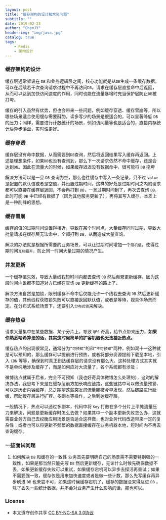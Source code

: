```yaml
---
layout: post
title: "缓存架构的设计和常见问题"
subtitle: ""
date: 2019-02-23
author: "ChenJY"
header-img: "img/java.jpg"
catalog: true
tags: 
    - Redis
    - 架构设计
---
```


### 缓存架构的设计

缓存层通常架设在 `DB` 和业务逻辑层之间，核心功能就是从`DB`生成一条缓存数据，可以在后续若干次查询请求过程中不再访问`DB`，请求在缓存层直接命中后返回，从而可以达到加快访问速度的作用，同时也能在流量暴增时充当保护层防止`DB`被打垮。

缓存的引入虽然有优势，但也会带来一些问题，例如缓存穿透、缓存雪崩等，所以哪些场景适合使用缓存需要斟酌。读多写少的场景是很适合的，可以显著降低 `DB` 的压力；同样，需要进行计数统计的场景，例如访问量等也是适合的，直接内存统计后异步落盘，实时性更好。

### 缓存穿透

缓存层没有命中数据，从而需要到`DB`查询，然后将返回结果写入缓存再返回。上述是理想条件，如果`DB`也没有查询到，那么下一次请求依然不命中缓存，还是会达到`DB`。因此在流量大的时候，如果缓存迟迟没有数据命中，很可能将 `DB` 拖垮

解决方法可以是一旦 `DB` 查询为空，那么也往缓存中写入一条记录，只不过 `value` 是配置的默认值或者是空值，并设置过期时间，这样的好处是过期时间之内的请求都可以直接在缓存层返回，不会再打到 `DB`，一旦过期时间到了，再次去查询 `DB`，此时可能 `DB` 中已经有数据了（因为其他服务更新了），再将其写入缓存。本质上是一种削峰的思想。

### 缓存雪崩

缓存的值的过期时间设置得相近，导致在某个时间点，大量缓存同时过期，导致大批量请求在缓存层无法命中，全部打到 `DB`，从而造成大量查询。

解决的办法就是根据所需要的业务场景，可以让过期时间增加一个`随机值`，使得过期时间`互相错开`，防止同一时间大量过期的情况产生。

### 并发更新

一个缓存值失效，导致大量线程短时间内都去查询 `DB` 然后频繁更新缓存，因为这段时间内谁都不知道对方已经在查询 `DB` 更新缓存的路上了。

解决方法自然是加锁，限制缓存不命中后仅能允许一个线程去查询 `DB` 然后更新缓存的值，其他线程获取锁失败可以直接返回默认值，或者是等待，视具体场景而定。在分布式系统场景下，还要引入`分布式锁`来解决。

### 缓存热点

请求大量集中在某些数据、某个分片上，导致 `QPS` 奇高，给节点带来压力，**如果你熟悉哈希算法的话，其实这时候简单的扩容机器也无法接近热点。**

缓存热点的出现很常见，通常分为`“可预知”`的和`“不可预知”`两种，例如双十一这种就是可以预知的，那么缓存可以提前进行预热，或者将部分资源提前下载至本地，引入 `CDN` 等等，确保到时真正到达缓存层的请求没有那么大，这种处理方式其实就不是单纯地涉及缓存了，而是如何应对大流量了，各个系统都有涉及；

微博热点就属于后者，完全不可预知（我也好奇具体微博怎么处理的），这时的解决办法，我思考下来是在缓存层前方加长响应链路，这些链路中可以做流量预警、可以是历史内容缓存，总之期望这些突发的流量能被今早发现，然后链路进行延缓，帮助缓存层进行扩容、多副本等操作，之后到达缓存层。

一般情况下，热点可以通过多副本，代码中将 `Key` 打散在多个分片上平摊流量压力来解决，问题是更新缓存时怎么去做？如果其中一个副本更新失败怎么办，这就需要业务方自己去权衡应用场景是否适合这样做，也对业务代码改造带来一定的复杂性；或者也可以将更新不频繁的数据直接缓存在业务机器本地，短时间内不再去查询缓存。

### 一些面试问题

1. 如何解决 `DB` 和缓存的一致性
业务首先要明确自己的场景需不需要特别强的一致性，如果是那当然只能先写 `DB` 然后更新缓存，无论什么时候先确保数据不丢，如果更新缓存失败可以重试，如果缓存宕机可以异步去探活再重试；如果不需要强一致，缓存仅是用来加快速度或者是做一些计数，那么先写缓存再异步刷进 `DB` 也未尝不可，如果这时候缓存宕机了，缓存的数据没来得及进 `DB` ，除了丢失一些统计数据，并不会对业务产生什么影响的话，那也可以。

### License

- 本文遵守创作共享 [CC BY-NC-SA 3.0协议](https://creativecommons.org/licenses/by-nc-sa/3.0/cn/)
